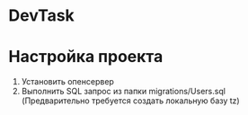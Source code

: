 # DevTask
# Настройка проекта
1. Установить опенсервер
2. Выполнить SQL запрос из папки migrations/Users.sql (Предварительно требуется создать локальную базу tz)